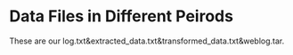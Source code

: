 # Data Files in Different Peirods
These are our log.txt&extracted_data.txt&transformed_data.txt&weblog.tar.
